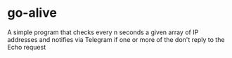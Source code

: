 # go-alive
A simple program that checks every n seconds a given array of IP addresses and notifies via Telegram if one or more of the don't reply to the Echo request
